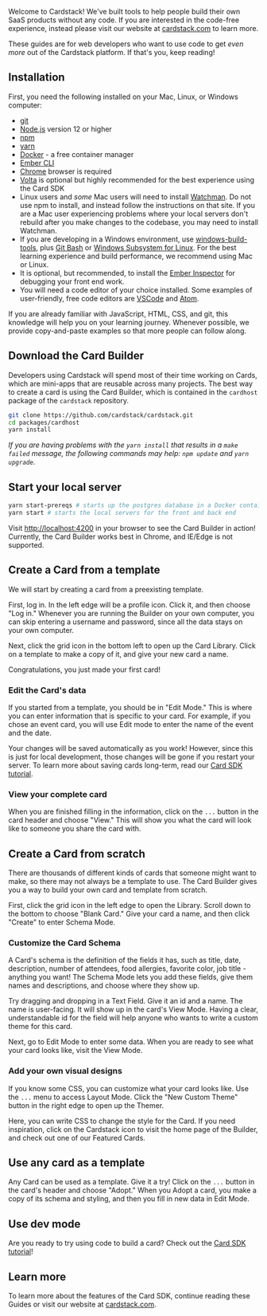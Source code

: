 Welcome to Cardstack!
We've built tools to help people build their own SaaS products without any code.
If you are interested in the code-free experience, instead please visit our website
at [cardstack.com](https://cardstack.com) to learn more.

These guides are for web developers who want to use code to get _even more_ out of the Cardstack platform. If that's you, keep reading!

## Installation

First, you need the following installed on your Mac, Linux, or Windows computer:

- [git](https://git-scm.com/)
- [Node.js](https://nodejs.org/en/) version 12 or higher
- [npm](https://www.npmjs.com/get-npm)
- [yarn](https://yarnpkg.com/en/)
- [Docker](https://www.docker.com/get-started) - a free container manager
- [Ember CLI](https://cli.emberjs.com/release/)
- [Chrome](https://www.google.com/chrome/index.html) browser is required
- [Volta](https://docs.volta.sh/guide/getting-started) is optional but highly recommended for the best experience using the Card SDK
- Linux users and _some_ Mac users will need to install [Watchman](https://facebook.github.io/watchman/). Do not use npm to install, and instead follow the instructions on that site. If you are a Mac user experiencing problems where your local servers don't rebuild after you make changes to the codebase, you may need to install Watchman.
- If you are developing in a Windows environment, use [windows-build-tools](https://github.com/felixrieseberg/windows-build-tools), plus [Git Bash](https://gitforwindows.org/) or [Windows Subsystem for Linux](https://docs.microsoft.com/en-us/windows/wsl/install-win10). For the best learning experience and build performance, we recommend using Mac or Linux. 
- It is optional, but recommended, to install the [Ember Inspector](https://guides.emberjs.com/release/ember-inspector/) for debugging your front end work.
- You will need a code editor of your choice installed. Some examples of user-friendly, free code editors are [VSCode](https://code.visualstudio.com/) and [Atom](https://atom.io/).

If you are already familiar with JavaScript, HTML, CSS, and git, this knowledge will help you on your learning journey.
Whenever possible, we provide copy-and-paste examples so that more people can follow along.

## Download the Card Builder

Developers using Cardstack will spend most of their time working on Cards,
which are mini-apps that are reusable across many projects.
The best way to create a card is using the Card Builder,
which is contained in the `cardhost` package of the `cardstack` repository.


```bash
git clone https://github.com/cardstack/cardstack.git
cd packages/cardhost
yarn install
```

_If you are having problems with the `yarn install` that results in a `make failed` message, the following commands may help: `npm update` and `yarn upgrade`._

## Start your local server

```bash
yarn start-prereqs # starts up the postgres database in a Docker container
yarn start # starts the local servers for the front and back end
```

Visit [http://localhost:4200](http://localhost:4200) in your browser to see the Card Builder in action!
Currently, the Card Builder works best in Chrome, and IE/Edge is not supported.

## Create a Card from a template

We will start by creating a card from a preexisting template.

First, log in. In the left edge will be a profile icon. Click it, and then choose "Log in."
Whenever you are running the Builder on your own computer, you can skip entering a username and password,
since all the data stays on your own computer.

Next, click the grid icon in the bottom left to open up the Card Library.
Click on a template to make a copy of it, and give your new card a name.

Congratulations, you just made your first card!

### Edit the Card's data

If you started from a template, you should be in "Edit Mode."
This is where you can enter information that is specific to your card.
For example, if you chose an event card, you will use Edit mode to enter the name
of the event and the date.

Your changes will be saved automatically as you work!
However, since this is just for local development, those changes will be gone
if you restart your server. To learn more about saving cards long-term,
read our [Card SDK tutorial](../../card-sdk/).

### View your complete card

When you are finished filling in the information, click on the `...` button in the
card header and choose "View." This will show you what the card will look like to
someone you share the card with.

## Create a Card from scratch

There are thousands of different kinds of cards that someone might want to make,
so there may not always be a template to use.
The Card Builder gives you a way to build your own card and template from scratch.

First, click the grid icon in the left edge to open the Library.
Scroll down to the bottom to choose "Blank Card."
Give your card a name, and then click "Create" to enter Schema Mode.

### Customize the Card Schema

A Card's schema is the definition of the fields it has, such as title, date, description, number of attendees, food allergies, favorite color, job title - anything you want!
The Schema Mode lets you add these fields, give them names and descriptions, and choose where they show up.

Try dragging and dropping in a Text Field. Give it an id and a name. The name is user-facing. It will show up in the card's View Mode. Having a clear, understandable id for the field will help anyone who wants to write a custom theme for this card.

Next, go to Edit Mode to enter some data. When you are ready to see what your card looks like, visit the View Mode.

### Add your own visual designs

If you know some CSS, you can customize what your card looks like. Use the `...` menu to access Layout Mode.
Click the "New Custom Theme" button in the right edge to open up the Themer.

Here, you can write CSS to change the style for the Card.
If you need inspiration,
click on the Cardstack icon to visit the home page of the Builder, and check out one of our Featured Cards.

## Use any card as a template

Any Card can be used as a template. Give it a try! Click on the `...` button in the card's header and choose "Adopt." When you Adopt a card, you make a copy of its schema and styling, and then you fill in new data in Edit Mode.

## Use dev mode

Are you ready to try using code to build a card? Check out the [Card SDK tutorial](../../card-sdk/)!

## Learn more

To learn more about the features of the Card SDK, continue reading these Guides or visit our website at
[cardstack.com](https://cardstack.com).
